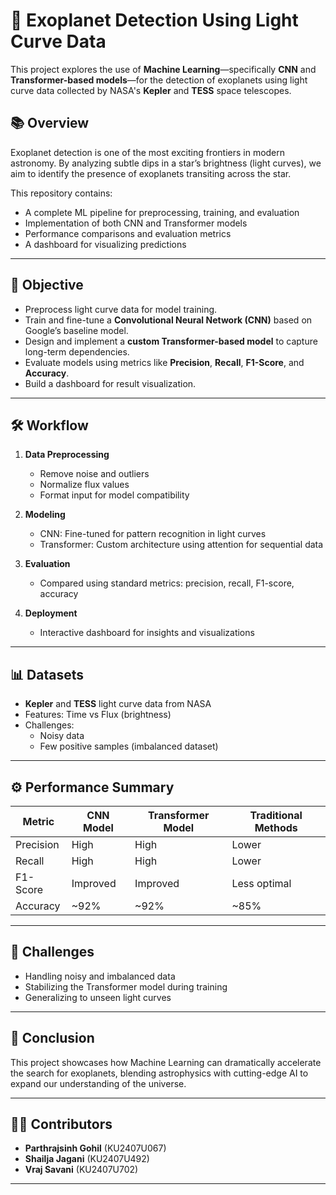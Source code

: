 
# 🌌 Exoplanet Detection Using Light Curve Data

This project explores the use of **Machine Learning**—specifically **CNN** and **Transformer-based models**—for the detection of exoplanets using light curve data collected by NASA's **Kepler** and **TESS** space telescopes.

## 📚 Overview

Exoplanet detection is one of the most exciting frontiers in modern astronomy. By analyzing subtle dips in a star’s brightness (light curves), we aim to identify the presence of exoplanets transiting across the star.

This repository contains:
- A complete ML pipeline for preprocessing, training, and evaluation
- Implementation of both CNN and Transformer models
- Performance comparisons and evaluation metrics
- A dashboard for visualizing predictions

---

## 🎯 Objective

- Preprocess light curve data for model training.
- Train and fine-tune a **Convolutional Neural Network (CNN)** based on Google’s baseline model.
- Design and implement a **custom Transformer-based model** to capture long-term dependencies.
- Evaluate models using metrics like **Precision**, **Recall**, **F1-Score**, and **Accuracy**.
- Build a dashboard for result visualization.

---

## 🛠 Workflow

1. **Data Preprocessing**
   - Remove noise and outliers
   - Normalize flux values
   - Format input for model compatibility

2. **Modeling**
   - CNN: Fine-tuned for pattern recognition in light curves
   - Transformer: Custom architecture using attention for sequential data

3. **Evaluation**
   - Compared using standard metrics: precision, recall, F1-score, accuracy

4. **Deployment**
   - Interactive dashboard for insights and visualizations

---

## 📊 Datasets

- **Kepler** and **TESS** light curve data from NASA
- Features: Time vs Flux (brightness)
- Challenges:
  - Noisy data
  - Few positive samples (imbalanced dataset)

---

## ⚙️ Performance Summary

| Metric      | CNN Model     | Transformer Model | Traditional Methods |
|-------------|---------------|-------------------|---------------------|
| Precision   | High          | High              | Lower               |
| Recall      | High          | High              | Lower               |
| F1-Score    | Improved      | Improved          | Less optimal        |
| Accuracy    | ~92%          | ~92%              | ~85%                |

---

## 🚧 Challenges

- Handling noisy and imbalanced data
- Stabilizing the Transformer model during training
- Generalizing to unseen light curves

---

## 🚀 Conclusion

This project showcases how Machine Learning can dramatically accelerate the search for exoplanets, blending astrophysics with cutting-edge AI to expand our understanding of the universe.

---

## 👨‍💻 Contributors

- **Parthrajsinh Gohil** (KU2407U067)  
- **Shailja Jagani** (KU2407U492)  
- **Vraj Savani** (KU2407U702)  

---
